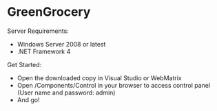 GreenGrocery
===========
Server Requirements:
* Windows Server 2008 or latest
* .NET Framework 4

Get Started:
* Open the downloaded copy in Visual Studio or WebMatrix
* Open /Components/Control in your browser to access control panel (User name and password: admin)
* And go!
